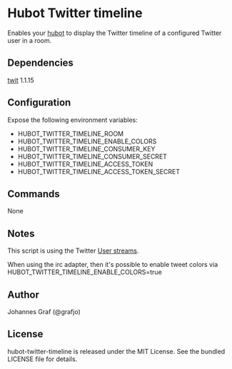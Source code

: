 # Hubot Twitter timeline

Enables your [hubot](https://github.com/github/hubot) to display the Twitter timeline of a configured Twitter user in a room.

## Dependencies

[twit](https://github.com/ttezel/twit) 1.1.15

## Configuration

Expose the following environment variables:

* HUBOT_TWITTER_TIMELINE_ROOM
* HUBOT_TWITTER_TIMELINE_ENABLE_COLORS
* HUBOT_TWITTER_TIMELINE_CONSUMER_KEY
* HUBOT_TWITTER_TIMELINE_CONSUMER_SECRET
* HUBOT_TWITTER_TIMELINE_ACCESS_TOKEN
* HUBOT_TWITTER_TIMELINE_ACCESS_TOKEN_SECRET

## Commands

None

## Notes

This script is using the Twitter [User streams](https://dev.twitter.com/docs/streaming-apis/streams/user). 

When using the irc adapter, then it's possible to enable tweet colors via HUBOT_TWITTER_TIMELINE_ENABLE_COLORS=true

## Author

Johannes Graf (@grafjo)

## License

hubot-twitter-timeline is released under the MIT License. See the bundled LICENSE file for details.
